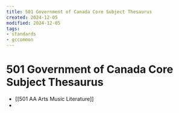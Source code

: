 ```yaml
---
title: 501 Government of Canada Core Subject Thesaurus
created: 2024-12-05
modified: 2024-12-05
tags:
- standards
- gccommon
---
```

# 501 Government of Canada Core Subject Thesaurus
- [[501 AA Arts Music Literature]]
- 
